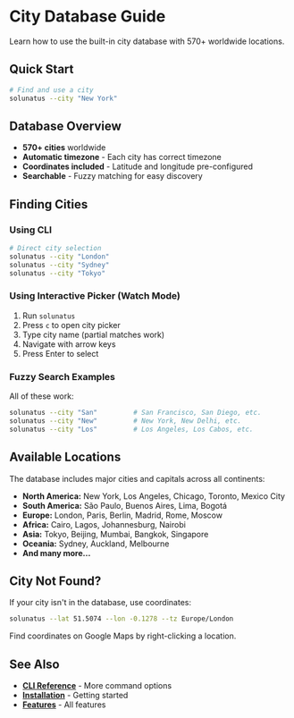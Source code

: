 # City Database Guide

Learn how to use the built-in city database with 570+ worldwide locations.

## Quick Start

```bash
# Find and use a city
solunatus --city "New York"
```

## Database Overview

- **570+ cities** worldwide
- **Automatic timezone** - Each city has correct timezone
- **Coordinates included** - Latitude and longitude pre-configured
- **Searchable** - Fuzzy matching for easy discovery

## Finding Cities

### Using CLI

```bash
# Direct city selection
solunatus --city "London"
solunatus --city "Sydney"
solunatus --city "Tokyo"
```

### Using Interactive Picker (Watch Mode)

1. Run `solunatus`
2. Press `c` to open city picker
3. Type city name (partial matches work)
4. Navigate with arrow keys
5. Press Enter to select

### Fuzzy Search Examples

All of these work:
```bash
solunatus --city "San"         # San Francisco, San Diego, etc.
solunatus --city "New"         # New York, New Delhi, etc.
solunatus --city "Los"         # Los Angeles, Los Cabos, etc.
```

## Available Locations

The database includes major cities and capitals across all continents:

- **North America:** New York, Los Angeles, Chicago, Toronto, Mexico City
- **South America:** São Paulo, Buenos Aires, Lima, Bogotá
- **Europe:** London, Paris, Berlin, Madrid, Rome, Moscow
- **Africa:** Cairo, Lagos, Johannesburg, Nairobi
- **Asia:** Tokyo, Beijing, Mumbai, Bangkok, Singapore
- **Oceania:** Sydney, Auckland, Melbourne
- **And many more...**

## City Not Found?

If your city isn't in the database, use coordinates:

```bash
solunatus --lat 51.5074 --lon -0.1278 --tz Europe/London
```

Find coordinates on Google Maps by right-clicking a location.

## See Also

- **[CLI Reference](cli-reference.md)** - More command options
- **[Installation](../installation/README.md)** - Getting started
- **[Features](README.md)** - All features
